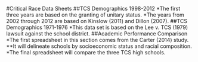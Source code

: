 #Critical Race Data Sheets
##TCS Demographics 1998-2012
*The first three years are based on the granting of unitary status.
*The years from 2002 through 2012 are based on Kinslow (2011) and Dillon (2007).
##TCS Demographics 1971-1976
*This data set is based on the Lee v. TCS (1979) lawsuit against the school district.
##Academic Performance Comparison
*The first spreadsheet in this section comes from the Carter (2014) study.
**It will delineate schools by socioeconomic status and racial composition.
*The final spreadsheet will compare the three TCS high schools.